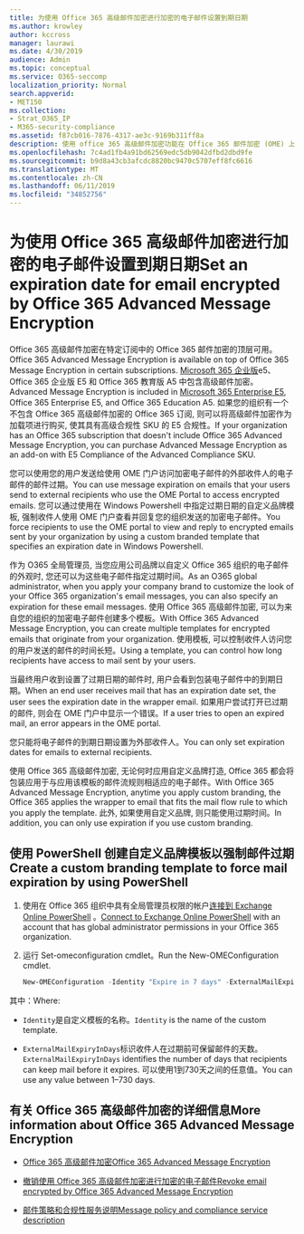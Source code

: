 ```yaml
---
title: 为使用 Office 365 高级邮件加密进行加密的电子邮件设置到期日期
ms.author: krowley
author: kccross
manager: laurawi
ms.date: 4/30/2019
audience: Admin
ms.topic: conceptual
ms.service: O365-seccomp
localization_priority: Normal
search.appverid:
- MET150
ms.collection:
- Strat_O365_IP
- M365-security-compliance
ms.assetid: f87cb016-7876-4317-ae3c-9169b311ff8a
description: 使用 office 365 高级邮件加密功能在 Office 365 邮件加密 (OME) 上, 您可以通过自定义品牌化模板来设置电子邮件的过期日期, 从而扩展电子邮件的安全性。
ms.openlocfilehash: 7c4ad1fb4a91bd62569edc5db9042dfbd2dbd9fe
ms.sourcegitcommit: b9d8a43cb3afcdc8820bc9470c5707eff8fc6616
ms.translationtype: MT
ms.contentlocale: zh-CN
ms.lasthandoff: 06/11/2019
ms.locfileid: "34852756"
---
```

# <a name="set-an-expiration-date-for-email-encrypted-by-office-365-advanced-message-encryption"></a><span data-ttu-id="ff515-103">为使用 Office 365 高级邮件加密进行加密的电子邮件设置到期日期</span><span class="sxs-lookup"><span data-stu-id="ff515-103">Set an expiration date for email encrypted by Office 365 Advanced Message Encryption</span></span>

<span data-ttu-id="ff515-104">Office 365 高级邮件加密在特定订阅中的 Office 365 邮件加密的顶层可用。</span><span class="sxs-lookup"><span data-stu-id="ff515-104">Office 365 Advanced Message Encryption is available on top of Office 365 Message Encryption in certain subscriptions.</span></span> <span data-ttu-id="ff515-105">[Microsoft 365 企业版](https://www.microsoft.com/microsoft-365/enterprise/home)e5、Office 365 企业版 E5 和 Office 365 教育版 A5 中包含高级邮件加密。</span><span class="sxs-lookup"><span data-stu-id="ff515-105">Advanced Message Encryption is included in [Microsoft 365 Enterprise E5](https://www.microsoft.com/microsoft-365/enterprise/home), Office 365 Enterprise E5, and Office 365 Education A5.</span></span> <span data-ttu-id="ff515-106">如果您的组织有一个不包含 Office 365 高级邮件加密的 Office 365 订阅, 则可以将高级邮件加密作为加载项进行购买, 使其具有高级合规性 SKU 的 E5 合规性。</span><span class="sxs-lookup"><span data-stu-id="ff515-106">If your organization has an Office 365 subscription that doesn't include Office 365 Advanced Message Encryption, you can purchase Advanced Message Encryption as an add-on with E5 Compliance of the Advanced Compliance SKU.</span></span>

<span data-ttu-id="ff515-107">您可以使用您的用户发送给使用 OME 门户访问加密电子邮件的外部收件人的电子邮件的邮件过期。</span><span class="sxs-lookup"><span data-stu-id="ff515-107">You can use message expiration on emails that your users send to external recipients who use the OME Portal to access encrypted emails.</span></span> <span data-ttu-id="ff515-108">您可以通过使用在 Windows Powershell 中指定过期日期的自定义品牌模板, 强制收件人使用 OME 门户查看并回复您的组织发送的加密电子邮件。</span><span class="sxs-lookup"><span data-stu-id="ff515-108">You force recipients to use the OME portal to view and reply to encrypted emails sent by your organization by using a custom branded template that specifies an expiration date in Windows Powershell.</span></span>

<span data-ttu-id="ff515-109">作为 O365 全局管理员, 当您应用公司品牌以自定义 Office 365 组织的电子邮件的外观时, 您还可以为这些电子邮件指定过期时间。</span><span class="sxs-lookup"><span data-stu-id="ff515-109">As an O365 global administrator, when you apply your company brand to customize the look of your Office 365 organization's email messages, you can also specify an expiration for these email messages.</span></span> <span data-ttu-id="ff515-110">使用 Office 365 高级邮件加密, 可以为来自您的组织的加密电子邮件创建多个模板。</span><span class="sxs-lookup"><span data-stu-id="ff515-110">With Office 365 Advanced Message Encryption, you can create multiple templates for encrypted emails that originate from your organization.</span></span> <span data-ttu-id="ff515-111">使用模板, 可以控制收件人访问您的用户发送的邮件的时间长短。</span><span class="sxs-lookup"><span data-stu-id="ff515-111">Using a template, you can control how long recipients have access to mail sent by your users.</span></span>

<span data-ttu-id="ff515-112">当最终用户收到设置了过期日期的邮件时, 用户会看到包装电子邮件中的到期日期。</span><span class="sxs-lookup"><span data-stu-id="ff515-112">When an end user receives mail that has an expiration date set, the user sees the expiration date in the wrapper email.</span></span> <span data-ttu-id="ff515-113">如果用户尝试打开已过期的邮件, 则会在 OME 门户中显示一个错误。</span><span class="sxs-lookup"><span data-stu-id="ff515-113">If a user tries to open an expired mail, an error appears in the OME portal.</span></span>

<span data-ttu-id="ff515-114">您只能将电子邮件的到期日期设置为外部收件人。</span><span class="sxs-lookup"><span data-stu-id="ff515-114">You can only set expiration dates for emails to external recipients.</span></span>

<span data-ttu-id="ff515-115">使用 Office 365 高级邮件加密, 无论何时应用自定义品牌打造, Office 365 都会将包装应用于与应用该模板的邮件流规则相适应的电子邮件。</span><span class="sxs-lookup"><span data-stu-id="ff515-115">With Office 365 Advanced Message Encryption, anytime you apply custom branding, the Office 365 applies the wrapper to email that fits the mail flow rule to which you apply the template.</span></span> <span data-ttu-id="ff515-116">此外, 如果使用自定义品牌, 则只能使用过期时间。</span><span class="sxs-lookup"><span data-stu-id="ff515-116">In addition, you can only use expiration if you use custom branding.</span></span>

## <a name="create-a-custom-branding-template-to-force-mail-expiration-by-using-powershell"></a><span data-ttu-id="ff515-117">使用 PowerShell 创建自定义品牌模板以强制邮件过期</span><span class="sxs-lookup"><span data-stu-id="ff515-117">Create a custom branding template to force mail expiration by using PowerShell</span></span>

1. <span data-ttu-id="ff515-118">使用在 Office 365 组织中具有全局管理员权限的帐户[连接到 Exchange Online PowerShell](https://docs.microsoft.com/en-us/powershell/exchange/exchange-online/connect-to-exchange-online-powershell/connect-to-exchange-online-powershell) 。</span><span class="sxs-lookup"><span data-stu-id="ff515-118">[Connect to Exchange Online PowerShell](https://docs.microsoft.com/en-us/powershell/exchange/exchange-online/connect-to-exchange-online-powershell/connect-to-exchange-online-powershell) with an account that has global administrator permissions in your Office 365 organization.</span></span>

2. <span data-ttu-id="ff515-119">运行 Set-omeconfiguration cmdlet。</span><span class="sxs-lookup"><span data-stu-id="ff515-119">Run the New-OMEConfiguration cmdlet.</span></span>

     ```powershell
     New-OMEConfiguration -Identity "Expire in 7 days" -ExternalMailExpiryInDays 7
     ```

<span data-ttu-id="ff515-120">其中：</span><span class="sxs-lookup"><span data-stu-id="ff515-120">Where:</span></span>

- <span data-ttu-id="ff515-121">`Identity`是自定义模板的名称。</span><span class="sxs-lookup"><span data-stu-id="ff515-121">`Identity` is the name of the custom template.</span></span>

- <span data-ttu-id="ff515-122">`ExternalMailExpiryInDays`标识收件人在过期前可保留邮件的天数。</span><span class="sxs-lookup"><span data-stu-id="ff515-122">`ExternalMailExpiryInDays` identifies the number of days that recipients can keep mail before it expires.</span></span> <span data-ttu-id="ff515-123">可以使用1到730天之间的任意值。</span><span class="sxs-lookup"><span data-stu-id="ff515-123">You can use any value between 1–730 days.</span></span>

## <a name="more-information-about-office-365-advanced-message-encryption"></a><span data-ttu-id="ff515-124">有关 Office 365 高级邮件加密的详细信息</span><span class="sxs-lookup"><span data-stu-id="ff515-124">More information about Office 365 Advanced Message Encryption</span></span>

- [<span data-ttu-id="ff515-125">Office 365 高级邮件加密</span><span class="sxs-lookup"><span data-stu-id="ff515-125">Office 365 Advanced Message Encryption</span></span>](ome-advanced-message-encryption.md)

- [<span data-ttu-id="ff515-126">撤销使用 Office 365 高级邮件加密进行加密的电子邮件</span><span class="sxs-lookup"><span data-stu-id="ff515-126">Revoke email encrypted by Office 365 Advanced Message Encryption</span></span>](revoke-ome-encrypted-mail.md)

- [<span data-ttu-id="ff515-127">邮件策略和合规性服务说明</span><span class="sxs-lookup"><span data-stu-id="ff515-127">Message policy and compliance service description</span></span>](https://docs.microsoft.com/en-us/office365/servicedescriptions/exchange-online-service-description/message-policy-and-compliance)
